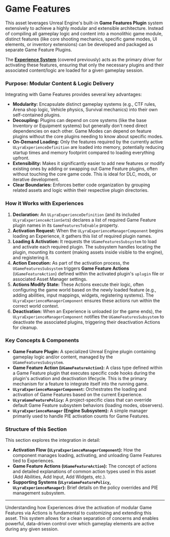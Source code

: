 # Game Features

This asset leverages Unreal Engine's built-in **Game Features Plugin** system extensively to achieve a highly modular and extensible architecture. Instead of compiling all gameplay logic and content into a monolithic game module, distinct features (like core shooting mechanics, specific game modes, UI elements, or inventory extensions) can be developed and packaged as separate Game Feature Plugins.

The [**Experience System**](../experience-primary-assets/) (covered previously) acts as the primary driver for activating these features, ensuring that only the necessary plugins and their associated content/logic are loaded for a given gameplay session.

### Purpose: Modular Content & Logic Delivery

Integrating with Game Features provides several key advantages:

* **Modularity:** Encapsulate distinct gameplay systems (e.g., CTF rules, Arena shop logic, Vehicle physics, Survival mechanics) into their own self-contained plugins.
* **Decoupling:** Plugins can depend on core systems (like the base Inventory or Equipment systems) but generally don't need direct dependencies on each other. Game Modes can depend on feature plugins without the core plugins needing to know about specific modes.
* **On-Demand Loading:** Only the features required by the currently active `ULyraExperienceDefinition` are loaded into memory, potentially reducing startup times and memory footprint compared to loading everything upfront.
* **Extensibility:** Makes it significantly easier to add new features or modify existing ones by adding or swapping out Game Feature plugins, often without touching the core game code. This is ideal for DLC, mods, or iterative development.
* **Clear Boundaries:** Enforces better code organization by grouping related assets and logic within their respective plugin directories.

### How it Works with Experiences

1. **Declaration:** An `ULyraExperienceDefinition` (and its included `ULyraExperienceActionSet`s) declares a list of required Game Feature plugin names in its `GameFeaturesToEnable` property.
2. **Activation Request:** When the `ULyraExperienceManagerComponent` begins loading an Experience, it gathers this list of required plugin names.
3. **Loading & Activation:** It requests the `UGameFeaturesSubsystem` to load and activate each required plugin. The subsystem handles locating the plugin, mounting its content (making assets inside visible to the engine), and registering it.
4. **Action Execution:** As part of the activation process, the `UGameFeaturesSubsystem` triggers **Game Feature Actions** (`UGameFeatureAction`) defined within the activated plugin's `uplugin` file or associated Asset Manager settings.
5. **Actions Modify State:** These Actions execute their logic, often configuring the game world based on the newly loaded feature (e.g., adding abilities, input mappings, widgets, registering systems). The `ULyraExperienceManagerComponent` ensures these actions run within the correct world context.
6. **Deactivation:** When an Experience is unloaded (or the game ends), the `ULyraExperienceManagerComponent` notifies the `UGameFeaturesSubsystem` to deactivate the associated plugins, triggering their deactivation Actions for cleanup.

### Key Concepts & Components

* **Game Feature Plugin:** A specialized Unreal Engine plugin containing gameplay logic and/or content, managed by the `UGameFeaturesSubsystem`.
* **Game Feature Action (`UGameFeatureAction`):** A class type defined within a Game Feature plugin that executes specific code hooks during the plugin's activation and deactivation lifecycle. This is the primary mechanism for a feature to integrate itself into the running game.
* **`ULyraExperienceManagerComponent`:** Orchestrates the loading and activation of Game Features based on the current Experience.
* **`ULyraGameFeaturePolicy`:** A project-specific class that can override default Game Feature subsystem behaviors (loading modes, observers).
* **`ULyraExperienceManager` (Engine Subsystem):** A simple manager primarily used to handle PIE activation counts for Game Features.

### Structure of this Section

This section explores the integration in detail:

* **Activation Flow (`ULyraExperienceManagerComponent`):** How the component manages loading, activating, and unloading Game Features tied to Experiences.
* **Game Feature Actions (`UGameFeatureAction`):** The concept of actions and detailed explanations of common action types used in this asset (Add Abilities, Add Input, Add Widgets, etc.).
* **Supporting Systems (`ULyraGameFeaturePolicy`, `ULyraExperienceManager`):** Brief details on the policy overrides and PIE management subsystem.

***

Understanding how Experiences drive the activation of modular Game Features via Actions is fundamental to customizing and extending this asset. This system allows for a clean separation of concerns and enables powerful, data-driven control over which gameplay elements are active during any given session.
